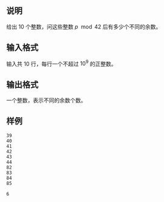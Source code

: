 <h2>说明</h2>

给出 $10$ 个整数，问这些整数 $p \mod {42}$ 后有多少个不同的余数。
<h2>输入格式</h2>

输入共 $10$ 行，每行一个不超过 $10^9$ 的正整数。

<h2>输出格式</h2>

一个整数，表示不同的余数个数。

<h2>样例</h2>
<pre><code class="language-input1">39
40
41
42
43
44
82
83
84
85</code></pre><pre><code class="language-output1">6</code></pre>
